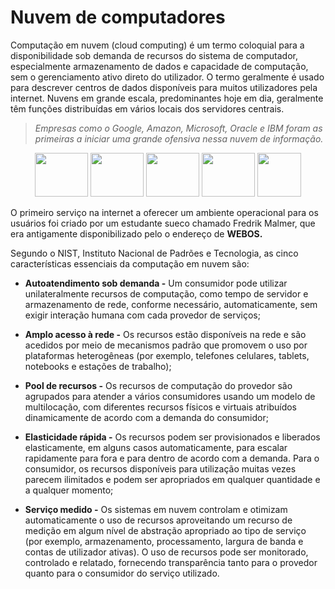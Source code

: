 # Nuvem de computadores

Computação em nuvem (cloud computing) é um
termo coloquial para a disponibilidade sob
demanda de recursos do sistema de
computador, especialmente armazenamento de
dados e capacidade de computação, sem o
gerenciamento ativo direto do utilizador. O
termo geralmente é usado para descrever
centros de dados disponíveis para muitos
utilizadores pela internet. Nuvens em grande
escala, predominantes hoje em dia, geralmente
têm funções distribuídas em vários locais dos
servidores centrais.

<!-- Então o que é nuvem? Nuvem é um "sistema" que funciona fora da sua maquina atual alocado em servidores especificos que você tem acesso sem ter um grande uso da capacidade da sua maquina, geralmente é muito usada para guardar arquivos, pastas entre outros tipo de destinos. o armazenamento dos dados são feitos de modo que podem ser acessados de qualquer lugar do mundo, a qualquer hora. -->

>*Empresas como o Google, Amazon, Microsoft,
>Oracle e IBM foram as primeiras a iniciar uma
>grande ofensiva nessa nuvem de informação.*
<p align="center">
<img src="https://upload.wikimedia.org/wikipedia/commons/thumb/2/2f/Google_2015_logo.svg/2560px-Google_2015_logo.svg.png" width="85" height="70">
<img src="https://upload.wikimedia.org/wikipedia/commons/thumb/a/a9/Amazon_logo.svg/1200px-Amazon_logo.svg.png" width="85" height="70">
<img src="https://www.microsoft.com/pt-br/microsoft-365/blog/wp-content/uploads/sites/51/2022/06/cropped-microsoft_logo_element.png" width="85" height="70">
<img src="https://upload.wikimedia.org/wikipedia/commons/thumb/c/c3/Oracle_Logo.svg/2560px-Oracle_Logo.svg.png" width="85" height="70">
<img src="https://upload.wikimedia.org/wikipedia/commons/thumb/5/51/IBM_logo.svg/2560px-IBM_logo.svg.png" widht="85" height="70">
</p>

O primeiro serviço na internet a oferecer um
ambiente operacional para os usuários foi
criado por um estudante sueco chamado Fredrik Malmer, que era antigamente disponibilizado 
pelo o endereço de **WEBOS.**


Segundo o NIST, Instituto Nacional de Padrões e
Tecnologia, as cinco características essenciais
da computação em nuvem são:

- **Autoatendimento sob demanda -** Um consumidor pode utilizar unilateralmente
recursos de computação, como tempo de servidor e armazenamento de rede, conforme
necessário, automaticamente, sem exigir interação humana com cada provedor de 
serviços;
<!-- que é você poder ter controle total sem precisar está tendo um contato com um terceiro -->

- **Amplo acesso à rede -** Os recursos estão
disponíveis na rede e são acedidos por meio
de mecanismos padrão que promovem o
uso por plataformas heterogêneas (por
exemplo, telefones celulares, tablets,
notebooks e estações de trabalho);
<!-- o Amplo acesso à rede é nada mais do que conseguir acessar o sistema de qualquer meio de comunicação seja celular, tablets e entre outros -->

- **Pool de recursos -** Os recursos de
computação do provedor são agrupados
para atender a vários consumidores usando
um modelo de multilocação, com diferentes
recursos físicos e virtuais atribuídos
dinamicamente de acordo com a demanda
do consumidor;

- **Elasticidade rápida -** Os recursos podem
ser provisionados e liberados elasticamente,
em alguns casos automaticamente, para
escalar rapidamente para fora e para dentro
de acordo com a demanda. Para o
consumidor, os recursos disponíveis para
utilização muitas vezes parecem ilimitados e
podem ser apropriados em qualquer
quantidade e a qualquer momento;

- **Serviço medido -** Os sistemas em nuvem
controlam e otimizam automaticamente o
uso de recursos aproveitando um recurso
de medição em algum nível de abstração
apropriado ao tipo de serviço (por exemplo,
armazenamento, processamento, largura de
banda e contas de utilizador ativas). O uso
de recursos pode ser monitorado,
controlado e relatado, fornecendo
transparência tanto para o provedor quanto
para o consumidor do serviço utilizado.